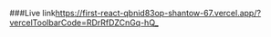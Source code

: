 ###Live link<https://first-react-qbnid83op-shantow-67.vercel.app/?vercelToolbarCode=RDrRfDZCnGq-hQ_>
